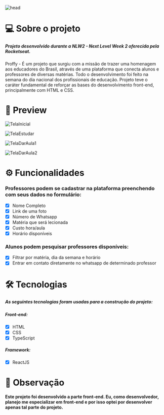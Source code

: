 ![head](https://user-images.githubusercontent.com/75040066/105093159-0b316680-5a81-11eb-9e0d-70ff3bd75183.png)

# 💻 Sobre o projeto

 ##### Projeto desenvolvido durante a NLW2 - Next Level Week 2 oferecida pela Rocketseat.
Proffy - É um projeto que surgiu com a missão de trazer uma homenagem aos educadores do Brasil, através de uma plataforma que conecta alunos e professores de diversas matérias. Todo o desenvolvimento foi feito na semana do dia nacional dos profissionais de educação. Projeto teve o caráter fundamental de reforçar as bases do desenvolvimento front-end, principalmente com HTML e CSS.
 
 # 🎥 Preview
![TelaInicial](https://user-images.githubusercontent.com/75040066/105092520-1afc7b00-5a80-11eb-9ac2-8c00b3ede7d5.png)

![TelaEstudar](https://user-images.githubusercontent.com/75040066/105092764-729ae680-5a80-11eb-9324-784abe437279.png)

![TelaDarAula1](https://user-images.githubusercontent.com/75040066/105092809-7fb7d580-5a80-11eb-8108-b3c9e9c77a5a.png)

![TelaDarAula2](https://user-images.githubusercontent.com/75040066/105092831-86dee380-5a80-11eb-92c8-ff4d9dca1c95.png)

# ⚙ Funcionalidades

### Professores podem se cadastrar na plataforma preenchendo com seus dados no formulário:
- [x] Nome Completo
- [x] Link de uma foto
- [x] Número de Whatsapp
- [x] Matéria que será lecionada
- [x] Custo hora/aula
- [x] Horário disponíveis

### Alunos podem pesquisar professores disponíveis:
- [x] Filtrar por matéria, dia da semana e horário
- [x] Entrar em contato diretamente no whatsapp de determinado professor

# 🛠 Tecnologias
##### As seguintes tecnologias foram usadas para a construção do projeto:
##### Front-end:
- [x] HTML
- [x] CSS
- [x] TypeScript

##### Framework:
- [x] ReactJS

# 🔎 Observação
#### Este projeto foi desenvolvido a parte front-end. Eu, como desenvolvedor, planejo me especializar em front-end e por isso optei por desenvolver apenas tal parte do projeto.
